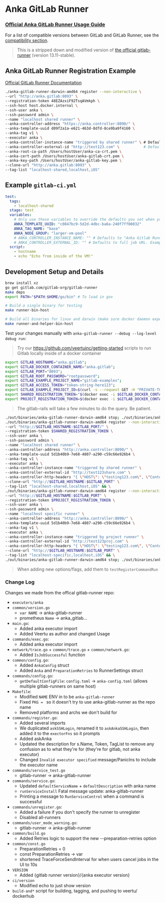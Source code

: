# Anka GitLab Runner

### [Official Anka GitLab Runner Usage Guide](https://ankadocs.veertu.com/docs/ci-plugins-and-integrations/gitlab/)

For a list of compatible versions between GitLab and GitLab Runner, see the [compatibility section](https://docs.gitlab.com/runner/#compatibility-with-gitlab-versions).

> This is a stripped down and modified version of [the official gitlab-runner](https://github.com/gitlabhq/gitlab-runner/tree/13-11-stable) (version 13.11-stable).

## Anka GitLab Runner Registration Example

[Official GitLab Runner Documentation](https://docs.gitlab.com/runner/)

```bash
./anka-gitlab-runner-darwin-amd64 register --non-interactive \
--url "http://anka.gitlab:8093" \
--registration-token 48EZAzxiF92TsqAVmkph \
--ssh-host host.docker.internal \
--ssh-user anka \
--ssh-password admin \
--name "localhost shared runner" \
--anka-controller-address "https://anka.controller:8090/" \
--anka-template-uuid d09f2a1a-e621-463d-8dfd-8ce9ba9f4160 \
--anka-tag v1 \
--executor anka \
--anka-controller-instance-name "triggered by shared runner" \ # Defaults to "Anka Gitlab Runner Name: localhost shared runner" in Controller Instances Name column
--anka-controller-external-id "http://test123.com" \           # Defaults to full job URL. Example: http://anka.gitlab:8093/root/gitlab-examples/-/jobs/28
--anka-root-ca-path /Users/hostUser/anka-ca-crt.pem \
--anka-cert-path /Users/hostUser/anka-gitlab-crt.pem \
--anka-key-path /Users/hostUser/anka-gitlab-key.pem \
--clone-url "http://anka.gitlab:8093" \
--tag-list "localhost-shared,localhost,iOS"
```

## Example `gitlab-ci.yml`

```yaml
test:
  tags:
    - localhost-shared
  stage: test
  variables:
    # Only use these variables to override the defaults you set when you register the runner.
    ANKA_TEMPLATE_UUID: "c0847bc9-5d2d-4dbc-ba6a-240f7ff08032"
    ANKA_TAG_NAME: "base"
    ANKA_NODE_GROUP: "larger-vm-pool"
    # ANKA_CONTROLLER_INSTANCE_NAME: "" # Defaults to "Anka Gitlab Runner Name: localhost shared runner" in Controller Instances Name column
    # ANKA_CONTROLLER_EXTERNAL_ID: "" # Defaults to full job URL. Example: http://anka.gitlab:8093/root/gitlab-examples/-/jobs/28
  script:
    - hostname
    - echo "Echo from inside of the VM!"
```

## Development Setup and Details

```bash
brew install xz
go get gitlab.com/gitlab-org/gitlab-runner
make deps
export PATH="$PATH:$HOME/go/bin" # To load in gox

# Build a single binary for testing
make runner-bin-host

# Build all binaries for linux and darwin (make sure docker daemon experimental = true)
make runner-and-helper-bin-host
```

Test your changes manually with `anka-gitlab-runner --debug --log-level debug run`:

> Try our https://github.com/veertuinc/getting-started scripts to run Gitlab locally inside of a docker container

```bash
export GITLAB_HOSTNAME="anka.gitlab";
export GITLAB_DOCKER_CONTAINER_NAME="anka.gitlab";
export GITLAB_PORT="8093";
export GITLAB_ROOT_PASSWORD="rootpassword";
export GITLAB_EXAMPLE_PROJECT_NAME="gitlab-examples";
export GITLAB_ACCESS_TOKEN="token-string-here123";
export GITLAB_EXAMPLE_PROJECT_ID=$(curl -s --request GET -H "PRIVATE-TOKEN: $GITLAB_ACCESS_TOKEN" "http://$GITLAB_HOSTNAME:$GITLAB_PORT/api/v4/projects" | jq -r ".[] | select(.name==\"$GITLAB_EXAMPLE_PROJECT_NAME\") | .id");
export SHARED_REGISTRATION_TOKEN="$(docker exec -i $GITLAB_DOCKER_CONTAINER_NAME bash -c "gitlab-rails runner -e production \"puts Gitlab::CurrentSettings.current_application_settings.runners_registration_token\"")";
export PROJECT_REGISTRATION_TOKEN=$(docker exec -i $GITLAB_DOCKER_CONTAINER_NAME bash -c "gitlab-rails runner -e production \"puts Project.find_by_id($GITLAB_EXAMPLE_PROJECT_ID).runners_token\"");
```

> The gitlab-rails will take a few minutes to do the query. Be patient.

```bash
./out/binaries/anka-gitlab-runner-darwin-amd64 stop; ./out/binaries/anka-gitlab-runner-darwin-amd64 unregister -n "localhost shared runner"; ./out/binaries/anka-gitlab-runner-darwin-amd64 unregister -n "localhost specific runner"; rm -f ./out/binaries/anka-gitlab-runner-darwin-amd64; make runner-bin-host && \
./out/binaries/anka-gitlab-runner-darwin-amd64 register --non-interactive \
--url "http://$GITLAB_HOSTNAME:$GITLAB_PORT/" \
--registration-token $SHARED_REGISTRATION_TOKEN \
--ssh-user anka \
--ssh-password admin \
--name "localhost shared runner" \
--anka-controller-address "http://anka.controller:8090/" \
--anka-template-uuid 5d1b40b9-7e68-4807-a290-c59c66e926b4 \
--anka-tag v1 \
--executor anka \
--anka-controller-instance-name "triggered by shared runner" \
--anka-controller-external-id "http://test123share.com" \
--anka-controller-http-headers "{ \"HOST\": \"testing123.com\", \"Content-Type\": \"test\" }" \
--clone-url "http://$GITLAB_HOSTNAME:$GITLAB_PORT" \
--tag-list "localhost-shared,localhost,iOS" && \
./out/binaries/anka-gitlab-runner-darwin-amd64 register --non-interactive \
--url "http://$GITLAB_HOSTNAME:$GITLAB_PORT" \
--registration-token $PROJECT_REGISTRATION_TOKEN \
--ssh-user anka \
--ssh-password admin \
--name "localhost specific runner" \
--anka-controller-address "http://anka.controller:8090/" \
--anka-template-uuid 5d1b40b9-7e68-4807-a290-c59c66e926b4 \
--anka-tag v1 \
--executor anka \
--anka-controller-instance-name "triggered by project runner" \
--anka-controller-external-id "http://test123proj.com" \
--anka-controller-http-headers "{ \"HOST\": \"testing123.com\", \"Content-Type\": \"test\" }" \
--clone-url "http://$GITLAB_HOSTNAME:$GITLAB_PORT" \
--tag-list "localhost-specific,localhost,iOS" && \
./out/binaries/anka-gitlab-runner-darwin-amd64 stop; ./out/binaries/anka-gitlab-runner-darwin-amd64 --debug --log-level debug run -c $HOME/.gitlab-runner/anka-config.toml
```

> When adding new options/flags, add them to `testRegisterCommandRun`

### Change Log

Changes we made from the offical gitlab-runner repo:

  - `executors/anka`
  - `common/version.go`
      - `var NAME` -> anka-gitlab-runner
      - prometheus `Name` -> anka_gitlab...
  - `main.go`: 
      - Added anka executor import
      - Added Veertu as author and changed Usage
  - `commands/exec.go`: 
      - Added anka executor import
  - `network/trace.go` + `common/trace.go` + `common/network.go`: 
      - Added `IsJobSuccessful` function
  - `common/config.go`: 
      - Added `AnkaConfig` struct
      - Added `Anka` and `PreparationRetries` to RunnerSettings struct
  - `commands/config.go`:
      - `getDefaultConfigFile`: `config.toml` -> `anka-config.toml` (allows multiple gitlab-runners on same host)
  - `Makefile`: 
      - Modified `NAME` ENV in  to be `anka-gitlab-runner`
      - Fixed `PKG = ` so it doesn't try to use anka-gitlab-runner as the repo name
      - Removed platforms and archs we don't build for
  - `commands/register.go`:
      - Added several imports
      - We duplicated `askSSHLogin`, renamed it to `askAnkaSSHLogin`, then added it to the `exectorFns` so it prompts
      - Added askAnka
      - Updated the description for s.Name, Token, TagList to remove any confusion as to what they're for (they're for gitlab, not anka executor)
      - Changed `Invalid executor specified` message/Paniclns to include the executor name
  - `commands/service_test.go`
      - gitlab-runner -> anka-gitlab-runner
  - `commands/service.go`:
      - Updated `defaultServiceName` + `defaultDescription` with anka name
      - `runServiceInstall` Fatal message update: anka-gitlab-runner
      - Printing a message to `RunServiceControl` when a command is successful
  - `commands/unregister.go`: 
      - Added a failure if you don't specify the runner to unregister
      - Disabled all-runners
  - `commands/user_mode_warning.go`: 
      - gitlab-runner -> anka-gitlab-runner
  - `common/build.go`
      - Added Retries logic to support the new --preparation-retries option
  - `common/const.go`
      - PreparationRetries = 0
      - const PreparationRetries -> var
      - shortened TraceForceSendInterval for when users cancel jobs in the UI to 10s
  - `VERSION`
      - Added {gitlab runner version}/{anka executor version}
  - `ci/version`
      - Modified echo to just show version
  - `build-and*` script for building, tagging, and pushing to veertu/ dockerhub
